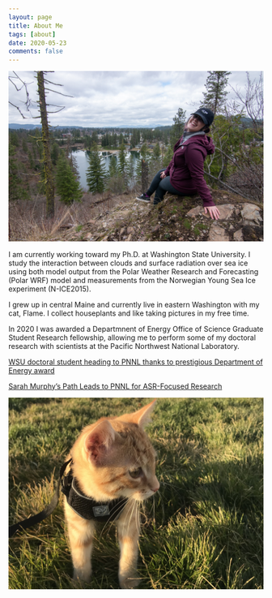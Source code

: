 ```yaml
---
layout: page
title: About Me
tags: [about]
date: 2020-05-23
comments: false
---
```



![self](DSC_0301.jpg)


I am currently working toward my Ph.D. at Washington State University. I study the interaction between clouds and surface radiation over sea ice using both model output from the Polar Weather Research and Forecasting (Polar WRF) model and measurements from the Norwegian Young Sea Ice experiment (N-ICE2015).


I grew up in central Maine and currently live in eastern Washington with my cat, Flame. I collect houseplants and like taking pictures in my free time.


In 2020 I was awarded a Departmnent of Energy Office of Science Graduate Student Research fellowship, allowing me to perform some of my doctoral research with scientists at the Pacific Northwest National Laboratory.


[WSU doctoral student heading to PNNL thanks to prestigious Department of Energy award](https://news.wsu.edu/2020/05/12/wsu-doctoral-student-heading-pnnl-thanks-prestigious-department-energy-award/)


[Sarah Murphy’s Path Leads to PNNL for ASR-Focused Research](https://asr.science.energy.gov/news/program-news/post/12974)


![flame](IMG_2761.jpeg)
